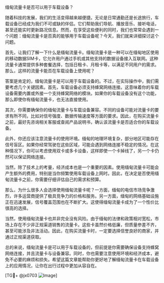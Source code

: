 缅甸流量卡是否可以用于车载设备？

随着科技的发展，我们的生活变得越来越便捷。无论是日常通勤还是长途旅行，车载设备已经成为我们不可或缺的伴侣。它们帮助我们导航、播放音乐、接听电话，甚至还能实时更新路况信息。然而，在享受这些便利的同时，我们也常常会遇到一个问题：缅甸流量卡是否真的能够用于车载设备呢？今天，我们就来详细探讨这个问题。

首先，让我们了解一下什么是缅甸流量卡。缅甸流量卡是一种可以在缅甸地区使用的移动数据SIM卡，它允许用户通过手机或其他支持的数据设备接入互联网。这种流量卡通常提供多种套餐选择，包括日租卡、月租卡等，以满足不同用户的需求。那么，这样的流量卡能否在车载设备上使用呢？

答案是肯定的，缅甸流量卡是可以用于车载设备的。不过，在实际操作中，我们需要考虑几个关键因素。首先，车载设备必须支持蜂窝网络连接。这意味着你的车载设备需要内置或外接一个支持蜂窝网络的模块。如果你的车载设备没有这个功能，那么即使你有缅甸流量卡，也无法直接使用。

其次，你需要确保你的缅甸流量卡与车载设备兼容。不同的设备可能对流量卡的要求有所不同，比如对信号强度、数据传输速度等方面的要求。因此，在购买流量卡之前，最好先咨询相关客服或查阅产品说明书，确认该流量卡是否适合你的车载设备。

此外，你还应该注意流量卡的使用环境。缅甸的地理环境复杂，部分地区可能存在信号盲区。如果你经常驾驶在这些区域，可能会遇到网络连接不稳定的情况。在这种情况下，你可以考虑使用双卡或多卡设备，这样即使一个卡掉线了，另一个卡仍然可以保证网络连接。

当然，除了技术上的考量，经济成本也是一个重要的因素。使用缅甸流量卡可能会产生额外的费用，特别是当你频繁使用车载设备上网时。因此，在决定是否使用缅甸流量卡之前，你需要仔细评估自己的需求和预算。

那么，为什么很多人会选择使用缅甸流量卡呢？一方面，缅甸的电信市场竞争激烈，许多运营商提供了极具竞争力的价格和服务。另一方面，缅甸的网络基础设施正在迅速发展，信号覆盖范围也在不断扩大。这使得缅甸流量卡成为了一个性价比很高的选择。

当然，使用缅甸流量卡也并非完全没有风险。由于缅甸的法律和政策相对宽松，市场上存在不少非正规渠道销售的流量卡。这些卡虽然价格低廉，但质量参差不齐，甚至可能涉及非法活动。因此，在购买流量卡时，一定要选择信誉良好的商家，并通过正规渠道获取。

总的来说，缅甸流量卡是可以用于车载设备的，但前提是你需要确保设备支持蜂窝网络连接，并且流量卡与设备兼容。同时，你也需要注意使用环境和经济成本，避免不必要的麻烦和损失。希望这篇文章能帮助你更好地了解缅甸流量卡在车载设备上的应用情况，让你在出行过程中更加从容自在。

[TG💪+ @jx0703 ![Image](https://github.com/user-attachments/assets/dbca1d08-cadb-493c-b0ec-ad6f7a83f270)]